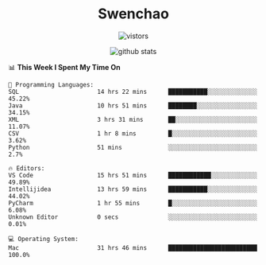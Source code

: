 <h1 align="center">Swenchao</h3>

<p align="center">
  <img src="https://visitor-badge.glitch.me/badge?page_id=Swenchao" alt="vistors" />
</p>

<p align="center">
  <img src="https://github-readme-stats.vercel.app/api?username=Swenchao&count_private=true&show_icons=true&theme=vue-dark&hide_title=true" alt="github stats" />
</p>

<!--START_SECTION:waka-->
📊 **This Week I Spent My Time On** 

```text
💬 Programming Languages: 
SQL                      14 hrs 22 mins      ███████████░░░░░░░░░░░░░░   45.22% 
Java                     10 hrs 51 mins      ████████░░░░░░░░░░░░░░░░░   34.15% 
XML                      3 hrs 31 mins       ██░░░░░░░░░░░░░░░░░░░░░░░   11.07% 
CSV                      1 hr 8 mins         █░░░░░░░░░░░░░░░░░░░░░░░░   3.62% 
Python                   51 mins             ░░░░░░░░░░░░░░░░░░░░░░░░░   2.7%

🔥 Editors: 
VS Code                  15 hrs 51 mins      ████████████░░░░░░░░░░░░░   49.89% 
Intellijidea             13 hrs 59 mins      ███████████░░░░░░░░░░░░░░   44.02% 
PyCharm                  1 hr 55 mins        █░░░░░░░░░░░░░░░░░░░░░░░░   6.08% 
Unknown Editor           0 secs              ░░░░░░░░░░░░░░░░░░░░░░░░░   0.01%

💻 Operating System: 
Mac                      31 hrs 46 mins      █████████████████████████   100.0%

```


<!--END_SECTION:waka-->
